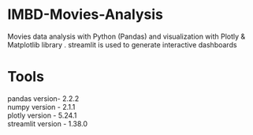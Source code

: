 # IMBD-Movies-Analysis
Movies data analysis with Python (Pandas) and  visualization with Plotly &amp; Matplotlib library . streamlit is used to generate interactive dashboards

# Tools 
pandas version- 2.2.2  
numpy version - 2.1.1  
plotly version - 5.24.1  
streamlit version - 1.38.0  
